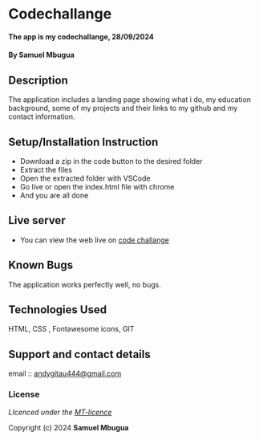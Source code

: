 # Codechallange
#### The app is my codechallange, 28/09/2024
#### **By Samuel Mbugua**
## Description
The application includes a  landing page showing what i do, my education background, some of my projects and their links to my github  and my contact information.

## Setup/Installation Instruction
* Download a zip in the code button to the desired folder
* Extract the files
* Open the extracted folder with VSCode
* Go live or open the index.html file with chrome
* And you are all done

## Live server
* You can view the web live on [code challange](https://github.com/Andysam254/Code-Challenge.git/)

## Known Bugs
The application works perfectly well, no bugs.

## Technologies Used
HTML, CSS , Fontawesome icons, GIT

## Support and contact details
email :: andygitau444@gmail.com
### License
*LIcenced under the [MT-licence](https://github.com/Andysam254/Code-Challenge.git//blob/master/LICENSE.md)*

Copyright (c) 2024 **Samuel Mbugua**

